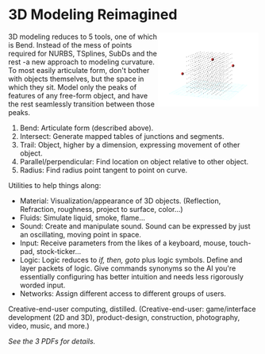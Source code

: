 # 3D Modeling Reimagined
<img align="right" src="extras/images/3redPointsBendingSpace_12secondAnimation.gif" width="40%">

3D modeling reduces to 5 tools, one of which is Bend. Instead of the mess of points required for NURBS, TSplines, SubDs and the rest -a new approach to modeling curvature. To most easily articulate form, don't bother with objects themselves, but the space in which they sit. Model only the peaks of features of any free-form object, and have the rest seamlessly transition between those peaks.

1. Bend: Articulate form (described above).
2. Intersect: Generate mapped tables of junctions and segments.
3. Trail: Object, higher by a dimension, expressing movement of other object.
4. Parallel/perpendicular: Find location on object relative to other object.
5. Radius: Find radius point tangent to point on curve.

Utilities to help things along:

- Material: Visualization/appearance of 3D objects. (Reflection, Refraction, roughness, project to surface, color...)
- Fluids: Simulate liquid, smoke, flame...
- Sound: Create and manipulate sound. Sound can be expressed by just an oscillating, moving point in space.
- Input: Receive parameters from the likes of a keyboard, mouse, touch-pad, stock-ticker...
- Logic: Logic reduces to *if, then, goto* plus logic symbols. Define and layer packets of logic. Give commands synonyms so the AI you're essentially configuring has better intuition and needs less rigorously worded input.
- Networks: Assign different access to different groups of users.

Creative-end-user computing, distilled. (Creative-end-user: game/interface development (2D and 3D), product-design, construction, photography, video, music, and more.)

*See the 3 PDFs for details.*
